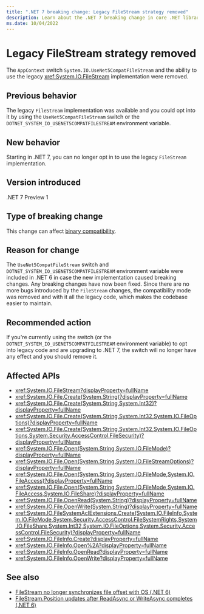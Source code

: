 ```yaml
---
title: ".NET 7 breaking change: Legacy FileStream strategy removed"
description: Learn about the .NET 7 breaking change in core .NET libraries where the the ability to use the legacy `FileStream` implementation has been removed.
ms.date: 10/04/2022
---
```

# Legacy FileStream strategy removed

The `AppContext` switch `System.IO.UseNet5CompatFileStream` and the ability to use the legacy <xref:System.IO.FileStream> implementation were removed.

## Previous behavior

The legacy `FileStream` implementation was available and you could opt into it by using the `UseNet5CompatFileStream` switch or the `DOTNET_SYSTEM_IO_USENET5COMPATFILESTREAM` environment variable.

## New behavior

Starting in .NET 7, you can no longer opt in to use the legacy `FileStream` implementation.

## Version introduced

.NET 7 Preview 1

## Type of breaking change

This change can affect [binary compatibility](../../categories.md#binary-compatibility).

## Reason for change

The `UseNet5CompatFileStream` switch and `DOTNET_SYSTEM_IO_USENET5COMPATFILESTREAM` environment variable were included in .NET 6 in case the new implementation caused breaking changes. Any breaking changes have now been fixed. Since there are no more bugs introduced by the `FileStream` changes, the compatibility mode was removed and with it all the legacy code, which makes the codebase easier to maintain.

## Recommended action

If you're currently using the switch (or the `DOTNET_SYSTEM_IO_USENET5COMPATFILESTREAM` environment variable) to opt into legacy code and are upgrading to .NET 7, the switch will no longer have any effect and you should remove it.

## Affected APIs

- <xref:System.IO.FileStream?displayProperty=fullName>
- <xref:System.IO.File.Create(System.String)?displayProperty=fullName>
- <xref:System.IO.File.Create(System.String,System.Int32)?displayProperty=fullName>
- <xref:System.IO.File.Create(System.String,System.Int32,System.IO.FileOptions)?displayProperty=fullName>
- <xref:System.IO.File.Create(System.String,System.Int32,System.IO.FileOptions,System.Security.AccessControl.FileSecurity)?displayProperty=fullName>
- <xref:System.IO.File.Open(System.String,System.IO.FileMode)?displayProperty=fullName>
- <xref:System.IO.File.Open(System.String,System.IO.FileStreamOptions)?displayProperty=fullName>
- <xref:System.IO.File.Open(System.String,System.IO.FileMode,System.IO.FileAccess)?displayProperty=fullName>
- <xref:System.IO.File.Open(System.String,System.IO.FileMode,System.IO.FileAccess,System.IO.FileShare)?displayProperty=fullName>
- <xref:System.IO.File.OpenRead(System.String)?displayProperty=fullName>
- <xref:System.IO.File.OpenWrite(System.String)?displayProperty=fullName>
- <xref:System.IO.FileSystemAclExtensions.Create(System.IO.FileInfo,System.IO.FileMode,System.Security.AccessControl.FileSystemRights,System.IO.FileShare,System.Int32,System.IO.FileOptions,System.Security.AccessControl.FileSecurity)?displayProperty=fullName>
- <xref:System.IO.FileInfo.Create?displayProperty=fullName>
- <xref:System.IO.FileInfo.Open%2A?displayProperty=fullName>
- <xref:System.IO.FileInfo.OpenRead?displayProperty=fullName>
- <xref:System.IO.FileInfo.OpenWrite?displayProperty=fullName>

## See also

- [FileStream no longer synchronizes file offset with OS (.NET 6)](../6.0/filestream-doesnt-sync-offset-with-os.md)
- [FileStream.Position updates after ReadAsync or WriteAsync completes (.NET 6)](../6.0/filestream-position-updates-after-readasync-writeasync-completion.md)
